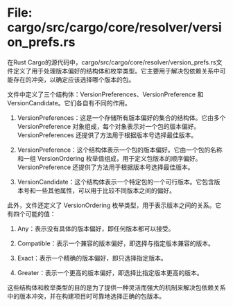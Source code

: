 # File: cargo/src/cargo/core/resolver/version_prefs.rs

在Rust Cargo的源代码中，cargo/src/cargo/core/resolver/version_prefs.rs文件定义了用于处理版本偏好的结构体和枚举类型。它主要用于解决包依赖关系中可能存在的冲突，以确定应该选择哪个版本的包。

文件中定义了三个结构体：VersionPreferences、VersionPreference 和 VersionCandidate。它们各自有不同的作用。

1. VersionPreferences：这是一个存储所有版本偏好的集合的结构体。它由多个 VersionPreference 对象组成，每个对象表示对一个包的版本偏好。VersionPreferences 还提供了方法用于根据版本号选择最佳版本。

2. VersionPreference：这个结构体表示一个包的版本偏好。它由一个包的名称和一组 VersionOrdering 枚举值组成，用于定义包版本的顺序偏好。VersionPreference 还提供了方法用于根据版本号选择最佳版本。

3. VersionCandidate：这个结构体表示一个特定包的一个可行版本。它包含版本号和一些其他属性，可以用于比较不同版本之间的偏好。

此外，文件还定义了 VersionOrdering 枚举类型，用于表示版本之间的关系。它有四个可能的值：

1. Any：表示没有具体的版本偏好，即任何版本都可以接受。

2. Compatible：表示一个兼容的版本偏好，即选择与指定版本兼容的版本。

3. Exact：表示一个精确的版本偏好，即只选择指定版本。

4. Greater：表示一个更高的版本偏好，即选择比指定版本更高的版本。

这些结构体和枚举类型的目的是为了提供一种灵活而强大的机制来解决包依赖关系中的版本冲突，并在构建项目时可靠地选择正确的包版本。

